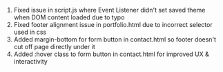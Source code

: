1. Fixed issue in script.js where Event Listener didn't set saved theme when DOM content loaded due to typo
2. Fixed footer alignment issue in portfolio.html due to incorrect selector used in css
3. Added margin-bottom for form button in contact.html so footer doesn't cut off page directly under it
4. Added :hover class to form button in contact.html for improved UX & interactivity
